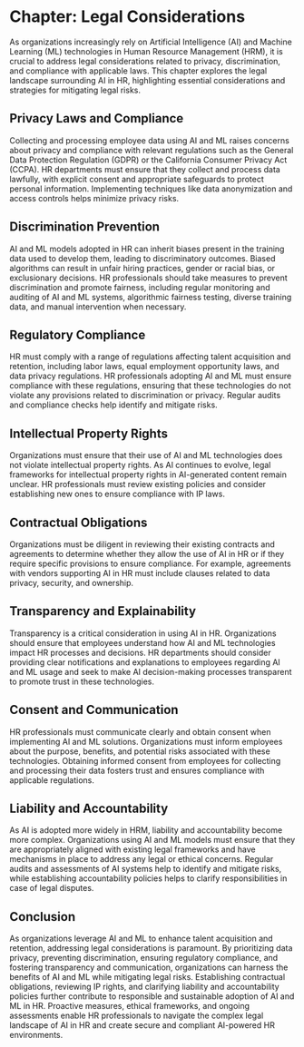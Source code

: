 Chapter: Legal Considerations
=============================

As organizations increasingly rely on Artificial Intelligence (AI) and Machine Learning (ML) technologies in Human Resource Management (HRM), it is crucial to address legal considerations related to privacy, discrimination, and compliance with applicable laws. This chapter explores the legal landscape surrounding AI in HR, highlighting essential considerations and strategies for mitigating legal risks.

Privacy Laws and Compliance
---------------------------

Collecting and processing employee data using AI and ML raises concerns about privacy and compliance with relevant regulations such as the General Data Protection Regulation (GDPR) or the California Consumer Privacy Act (CCPA). HR departments must ensure that they collect and process data lawfully, with explicit consent and appropriate safeguards to protect personal information. Implementing techniques like data anonymization and access controls helps minimize privacy risks.

Discrimination Prevention
-------------------------

AI and ML models adopted in HR can inherit biases present in the training data used to develop them, leading to discriminatory outcomes. Biased algorithms can result in unfair hiring practices, gender or racial bias, or exclusionary decisions. HR professionals should take measures to prevent discrimination and promote fairness, including regular monitoring and auditing of AI and ML systems, algorithmic fairness testing, diverse training data, and manual intervention when necessary.

Regulatory Compliance
---------------------

HR must comply with a range of regulations affecting talent acquisition and retention, including labor laws, equal employment opportunity laws, and data privacy regulations. HR professionals adopting AI and ML must ensure compliance with these regulations, ensuring that these technologies do not violate any provisions related to discrimination or privacy. Regular audits and compliance checks help identify and mitigate risks.

Intellectual Property Rights
----------------------------

Organizations must ensure that their use of AI and ML technologies does not violate intellectual property rights. As AI continues to evolve, legal frameworks for intellectual property rights in AI-generated content remain unclear. HR professionals must review existing policies and consider establishing new ones to ensure compliance with IP laws.

Contractual Obligations
-----------------------

Organizations must be diligent in reviewing their existing contracts and agreements to determine whether they allow the use of AI in HR or if they require specific provisions to ensure compliance. For example, agreements with vendors supporting AI in HR must include clauses related to data privacy, security, and ownership.

Transparency and Explainability
-------------------------------

Transparency is a critical consideration in using AI in HR. Organizations should ensure that employees understand how AI and ML technologies impact HR processes and decisions. HR departments should consider providing clear notifications and explanations to employees regarding AI and ML usage and seek to make AI decision-making processes transparent to promote trust in these technologies.

Consent and Communication
-------------------------

HR professionals must communicate clearly and obtain consent when implementing AI and ML solutions. Organizations must inform employees about the purpose, benefits, and potential risks associated with these technologies. Obtaining informed consent from employees for collecting and processing their data fosters trust and ensures compliance with applicable regulations.

Liability and Accountability
----------------------------

As AI is adopted more widely in HRM, liability and accountability become more complex. Organizations using AI and ML models must ensure that they are appropriately aligned with existing legal frameworks and have mechanisms in place to address any legal or ethical concerns. Regular audits and assessments of AI systems help to identify and mitigate risks, while establishing accountability policies helps to clarify responsibilities in case of legal disputes.

Conclusion
----------

As organizations leverage AI and ML to enhance talent acquisition and retention, addressing legal considerations is paramount. By prioritizing data privacy, preventing discrimination, ensuring regulatory compliance, and fostering transparency and communication, organizations can harness the benefits of AI and ML while mitigating legal risks. Establishing contractual obligations, reviewing IP rights, and clarifying liability and accountability policies further contribute to responsible and sustainable adoption of AI and ML in HR. Proactive measures, ethical frameworks, and ongoing assessments enable HR professionals to navigate the complex legal landscape of AI in HR and create secure and compliant AI-powered HR environments.
